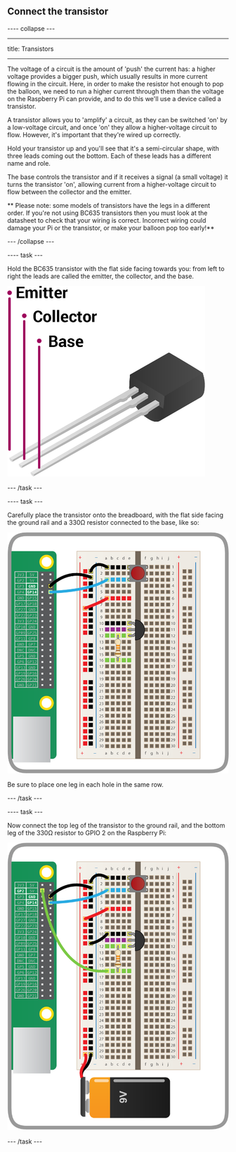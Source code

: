 ## Connect the transistor

---- collapse ---

---

title: Transistors

---

The voltage of a circuit is the amount of 'push' the current has: a higher voltage provides a bigger push, which usually results in more current flowing in the circuit. Here, in order to make the resistor hot enough to pop the balloon, we need to run a higher current through them than the voltage on the Raspberry Pi can provide, and to do this we'll use a device called a transistor.

A transistor allows you to 'amplify' a circuit, as they can be switched 'on' by a low-voltage circuit, and once 'on' they allow a higher-voltage circuit to flow. However, it's important that they're wired up correctly.

Hold your transistor up and you'll see that it's a semi-circular shape, with three leads coming out the bottom. Each of these leads has a different name and role.

The base controls the transistor and if it receives a signal (a small voltage) it turns the transistor 'on', allowing current from a higher-voltage circuit to flow between the collector and the emitter.

** Please note: some models of transistors have the legs in a different order. If you're not using BC635 transistors then you must look at the datasheet to check that your wiring is correct. Incorrect wiring could damage your Pi or the transistor, or make your balloon pop too early!**

--- /collapse ---

---- task ---

Hold the BC635 transistor with the flat side facing towards you: from left to right the leads are called the emitter, the collector, and the base.

![](images/transistor.png)

--- /task ---

---- task ---

Carefully place the transistor onto the breadboard, with the flat side facing the ground rail and a 330Ω resistor connected to the base, like so:

![](images/place-transistor.png)

Be sure to place one leg in each hole in the same row.

--- /task ---

---- task ---

Now connect the top leg of the transistor to the ground rail, and the bottom leg of the 330Ω resistor to GPIO 2 on the Raspberry Pi:

![](images/connect-transistor.png)


--- /task ---


